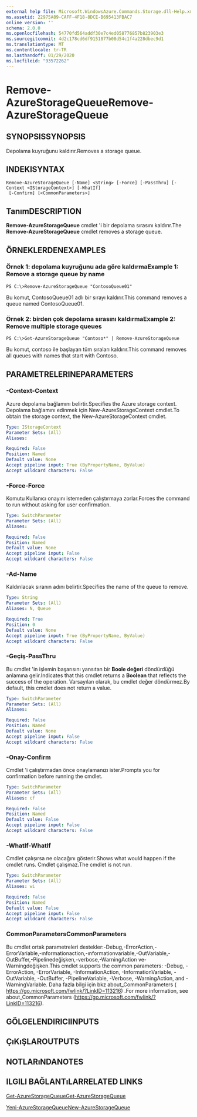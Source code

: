 ```yaml
---
external help file: Microsoft.WindowsAzure.Commands.Storage.dll-Help.xml
ms.assetid: 22975A89-CAFF-4F18-8DCE-B695413FBAC7
online version: ''
schema: 2.0.0
ms.openlocfilehash: 54770fd564addf30e7c4ed058776857b823903e3
ms.sourcegitcommit: 4d2c178cd6df9151877b08d54c1f4a228dbec9d1
ms.translationtype: MT
ms.contentlocale: tr-TR
ms.lasthandoff: 01/29/2020
ms.locfileid: "93572262"
---
```

# <span data-ttu-id="e5f87-101">Remove-AzureStorageQueue</span><span class="sxs-lookup"><span data-stu-id="e5f87-101">Remove-AzureStorageQueue</span></span>

## <span data-ttu-id="e5f87-102">SYNOPSIS</span><span class="sxs-lookup"><span data-stu-id="e5f87-102">SYNOPSIS</span></span>
<span data-ttu-id="e5f87-103">Depolama kuyruğunu kaldırır.</span><span class="sxs-lookup"><span data-stu-id="e5f87-103">Removes a storage queue.</span></span>

## <span data-ttu-id="e5f87-104">INDEKI</span><span class="sxs-lookup"><span data-stu-id="e5f87-104">SYNTAX</span></span>

```
Remove-AzureStorageQueue [-Name] <String> [-Force] [-PassThru] [-Context <IStorageContext>] [-WhatIf]
 [-Confirm] [<CommonParameters>]
```

## <span data-ttu-id="e5f87-105">Tanım</span><span class="sxs-lookup"><span data-stu-id="e5f87-105">DESCRIPTION</span></span>
<span data-ttu-id="e5f87-106">**Remove-AzureStorageQueue** cmdlet 'i bir depolama sırasını kaldırır.</span><span class="sxs-lookup"><span data-stu-id="e5f87-106">The **Remove-AzureStorageQueue** cmdlet removes a storage queue.</span></span>

## <span data-ttu-id="e5f87-107">ÖRNEKLERDEN</span><span class="sxs-lookup"><span data-stu-id="e5f87-107">EXAMPLES</span></span>

### <span data-ttu-id="e5f87-108">Örnek 1: depolama kuyruğunu ada göre kaldırma</span><span class="sxs-lookup"><span data-stu-id="e5f87-108">Example 1: Remove a storage queue by name</span></span>
```
PS C:\>Remove-AzureStorageQueue "ContosoQueue01"
```

<span data-ttu-id="e5f87-109">Bu komut, ContosoQueue01 adlı bir sırayı kaldırır.</span><span class="sxs-lookup"><span data-stu-id="e5f87-109">This command removes a queue named ContosoQueue01.</span></span>

### <span data-ttu-id="e5f87-110">Örnek 2: birden çok depolama sırasını kaldırma</span><span class="sxs-lookup"><span data-stu-id="e5f87-110">Example 2: Remove multiple storage queues</span></span>
```
PS C:\>Get-AzureStorageQueue "Contoso*" | Remove-AzureStorageQueue
```

<span data-ttu-id="e5f87-111">Bu komut, contoso ile başlayan tüm sıraları kaldırır.</span><span class="sxs-lookup"><span data-stu-id="e5f87-111">This command removes all queues with names that start with Contoso.</span></span>

## <span data-ttu-id="e5f87-112">PARAMETRELERINE</span><span class="sxs-lookup"><span data-stu-id="e5f87-112">PARAMETERS</span></span>

### <span data-ttu-id="e5f87-113">-Context</span><span class="sxs-lookup"><span data-stu-id="e5f87-113">-Context</span></span>
<span data-ttu-id="e5f87-114">Azure depolama bağlamını belirtir.</span><span class="sxs-lookup"><span data-stu-id="e5f87-114">Specifies the Azure storage context.</span></span>
<span data-ttu-id="e5f87-115">Depolama bağlamını edinmek için New-AzureStorageContext cmdlet.</span><span class="sxs-lookup"><span data-stu-id="e5f87-115">To obtain the storage context, the New-AzureStorageContext cmdlet.</span></span>

```yaml
Type: IStorageContext
Parameter Sets: (All)
Aliases: 

Required: False
Position: Named
Default value: None
Accept pipeline input: True (ByPropertyName, ByValue)
Accept wildcard characters: False
```

### <span data-ttu-id="e5f87-116">-Force</span><span class="sxs-lookup"><span data-stu-id="e5f87-116">-Force</span></span>
<span data-ttu-id="e5f87-117">Komutu Kullanıcı onayını istemeden çalıştırmaya zorlar.</span><span class="sxs-lookup"><span data-stu-id="e5f87-117">Forces the command to run without asking for user confirmation.</span></span>

```yaml
Type: SwitchParameter
Parameter Sets: (All)
Aliases: 

Required: False
Position: Named
Default value: None
Accept pipeline input: False
Accept wildcard characters: False
```

### <span data-ttu-id="e5f87-118">-Ad</span><span class="sxs-lookup"><span data-stu-id="e5f87-118">-Name</span></span>
<span data-ttu-id="e5f87-119">Kaldırılacak sıranın adını belirtir.</span><span class="sxs-lookup"><span data-stu-id="e5f87-119">Specifies the name of the queue to remove.</span></span>

```yaml
Type: String
Parameter Sets: (All)
Aliases: N, Queue

Required: True
Position: 0
Default value: None
Accept pipeline input: True (ByPropertyName, ByValue)
Accept wildcard characters: False
```

### <span data-ttu-id="e5f87-120">-Geçiş</span><span class="sxs-lookup"><span data-stu-id="e5f87-120">-PassThru</span></span>
<span data-ttu-id="e5f87-121">Bu cmdlet 'in işlemin başarısını yansıtan bir **Boole değeri** döndürdüğü anlamına gelir.</span><span class="sxs-lookup"><span data-stu-id="e5f87-121">Indicates that this cmdlet returns a **Boolean** that reflects the success of the operation.</span></span>
<span data-ttu-id="e5f87-122">Varsayılan olarak, bu cmdlet değer döndürmez.</span><span class="sxs-lookup"><span data-stu-id="e5f87-122">By default, this cmdlet does not return a value.</span></span>

```yaml
Type: SwitchParameter
Parameter Sets: (All)
Aliases: 

Required: False
Position: Named
Default value: None
Accept pipeline input: False
Accept wildcard characters: False
```

### <span data-ttu-id="e5f87-123">-Onay</span><span class="sxs-lookup"><span data-stu-id="e5f87-123">-Confirm</span></span>
<span data-ttu-id="e5f87-124">Cmdlet 'i çalıştırmadan önce onaylamanızı ister.</span><span class="sxs-lookup"><span data-stu-id="e5f87-124">Prompts you for confirmation before running the cmdlet.</span></span>

```yaml
Type: SwitchParameter
Parameter Sets: (All)
Aliases: cf

Required: False
Position: Named
Default value: False
Accept pipeline input: False
Accept wildcard characters: False
```

### <span data-ttu-id="e5f87-125">-WhatIf</span><span class="sxs-lookup"><span data-stu-id="e5f87-125">-WhatIf</span></span>
<span data-ttu-id="e5f87-126">Cmdlet çalışırsa ne olacağını gösterir.</span><span class="sxs-lookup"><span data-stu-id="e5f87-126">Shows what would happen if the cmdlet runs.</span></span>
<span data-ttu-id="e5f87-127">Cmdlet çalışmaz.</span><span class="sxs-lookup"><span data-stu-id="e5f87-127">The cmdlet is not run.</span></span>

```yaml
Type: SwitchParameter
Parameter Sets: (All)
Aliases: wi

Required: False
Position: Named
Default value: False
Accept pipeline input: False
Accept wildcard characters: False
```

### <span data-ttu-id="e5f87-128">CommonParameters</span><span class="sxs-lookup"><span data-stu-id="e5f87-128">CommonParameters</span></span>
<span data-ttu-id="e5f87-129">Bu cmdlet ortak parametreleri destekler:-Debug,-ErrorAction,-ErrorVariable,-ınformationaction,-ınformationvariable,-OutVariable,-OutBuffer,-Pipelinedeğişken,-verbose,-WarningAction ve-Warningdeğişken.</span><span class="sxs-lookup"><span data-stu-id="e5f87-129">This cmdlet supports the common parameters: -Debug, -ErrorAction, -ErrorVariable, -InformationAction, -InformationVariable, -OutVariable, -OutBuffer, -PipelineVariable, -Verbose, -WarningAction, and -WarningVariable.</span></span> <span data-ttu-id="e5f87-130">Daha fazla bilgi için bkz about_CommonParameters ( https://go.microsoft.com/fwlink/?LinkID=113216) .</span><span class="sxs-lookup"><span data-stu-id="e5f87-130">For more information, see about_CommonParameters (https://go.microsoft.com/fwlink/?LinkID=113216).</span></span>

## <span data-ttu-id="e5f87-131">GÖLGELENDIRICI</span><span class="sxs-lookup"><span data-stu-id="e5f87-131">INPUTS</span></span>

## <span data-ttu-id="e5f87-132">ÇıKıŞLAR</span><span class="sxs-lookup"><span data-stu-id="e5f87-132">OUTPUTS</span></span>

## <span data-ttu-id="e5f87-133">NOTLARıNDA</span><span class="sxs-lookup"><span data-stu-id="e5f87-133">NOTES</span></span>

## <span data-ttu-id="e5f87-134">ILGILI BAĞLANTıLAR</span><span class="sxs-lookup"><span data-stu-id="e5f87-134">RELATED LINKS</span></span>

[<span data-ttu-id="e5f87-135">Get-AzureStorageQueue</span><span class="sxs-lookup"><span data-stu-id="e5f87-135">Get-AzureStorageQueue</span></span>](./Get-AzureStorageQueue.md)

[<span data-ttu-id="e5f87-136">Yeni-AzureStorageQueue</span><span class="sxs-lookup"><span data-stu-id="e5f87-136">New-AzureStorageQueue</span></span>](./New-AzureStorageQueue.md)
